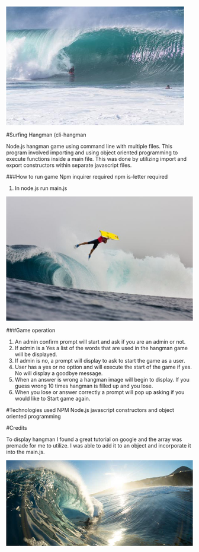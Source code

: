 ![Pipeline](/images/pipeline.jpg)


#Surfing Hangman (cli-hangman

Node.js hangman game using command line with multiple files. This program involved importing and using object oriented programming to execute functions inside a main file. 
This was done by utilizing import and export constructors within separate javascript files.

###How to run game
Npm inquirer required
npm is-letter required
1. In node.js run main.js

![pierre lous costes invert](/images/plc.jpg)

###Game operation
1. An admin confirm prompt will start and ask if you are an admin or not.
2. If admin is a Yes a list of the words that are used in the hangman game will be displayed. 
3. If admin is no, a prompt will display to ask to start the game as a user.
4. User has a yes or no option and will execute the start of the game if yes. No will display a goodbye message.
5. When an answer is wrong a hangman image will begin to display. If you guess wrong 10 times hangman is filled up and you lose.
6. When you lose or answer correctly a prompt will pop up asking if you would like to Start game again.

#Technologies used
NPM
Node.js
javascript constructors and object oriented programming

#Credits

To display hangman I found a great tutorial on google and the array was premade for me to utilize. I was able to add it to an object and incorporate it into the main.js. 

![elFronton](/images/elfronton.jpg)
